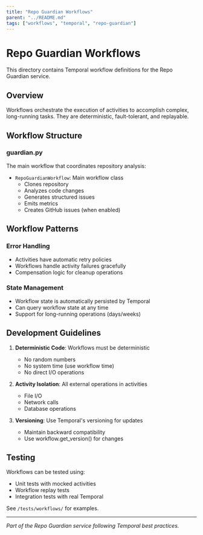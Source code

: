 ```yaml
---
title: "Repo Guardian Workflows"
parent: "../README.md"
tags: ["workflows", "temporal", "repo-guardian"]
---
```


# Repo Guardian Workflows

This directory contains Temporal workflow definitions for the Repo Guardian service.

## Overview

Workflows orchestrate the execution of activities to accomplish complex, long-running tasks. They are deterministic, fault-tolerant, and replayable.

## Workflow Structure

### guardian.py
The main workflow that coordinates repository analysis:
- `RepoGuardianWorkflow`: Main workflow class
  - Clones repository
  - Analyzes code changes
  - Generates structured issues
  - Emits metrics
  - Creates GitHub issues (when enabled)

## Workflow Patterns

### Error Handling
- Activities have automatic retry policies
- Workflows handle activity failures gracefully
- Compensation logic for cleanup operations

### State Management
- Workflow state is automatically persisted by Temporal
- Can query workflow state at any time
- Support for long-running operations (days/weeks)

## Development Guidelines

1. **Deterministic Code**: Workflows must be deterministic
   - No random numbers
   - No system time (use workflow time)
   - No direct I/O operations

2. **Activity Isolation**: All external operations in activities
   - File I/O
   - Network calls
   - Database operations

3. **Versioning**: Use Temporal's versioning for updates
   - Maintain backward compatibility
   - Use workflow.get_version() for changes

## Testing

Workflows can be tested using:
- Unit tests with mocked activities
- Workflow replay tests
- Integration tests with real Temporal

See `/tests/workflows/` for examples.

---

*Part of the Repo Guardian service following Temporal best practices.*
